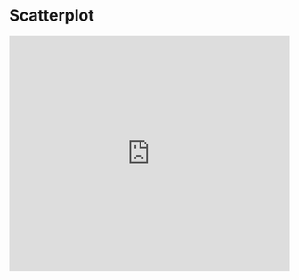 # Scatterplot

<iframe width="100%" height="423" frameborder="0"
  src="https://observablehq.com/embed/dacf45b0986852e8?cells=scatter"></iframe>
